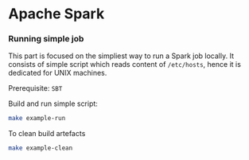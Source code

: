 # Apache Spark

### Running simple job

This part is focused on the simpliest way to run a Spark job locally. It consists
of simple script which reads content of `/etc/hosts`, hence it is dedicated for UNIX machines.

Prerequisite: `SBT`

Build and run simple script:
```bash
make example-run
```
To clean build artefacts
```bash
make example-clean
```

